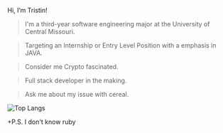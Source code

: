 Hi, I’m Tristin!

>I'm a third-year software engineering major at the University of Central Missouri.

>Targeting an Internship or Entry Level Position with a emphasis in JAVA.

>Consider me Crypto fascinated.

>Full stack developer in the making.

>Ask me about my issue with cereal.

![Top Langs](https://github-readme-stats.vercel.app/api/top-langs/?username=tristinrybak&layout=compact)

+P.S. I don't know ruby 
<!---
tristinrybak/tristinrybak is a ✨ special ✨ repository because its `README.md` (this file) appears on your GitHub profile.
You can click the Preview link to take a look at your changes.
--->
